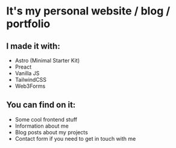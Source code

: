 # It's my personal website / blog / portfolio

## I made it with:
- Astro (Minimal Starter Kit)
- Preact
- Vanilla JS
- TailwindCSS
- Web3Forms

## You can find on it:
- Some cool frontend stuff
- Information about me
- Blog posts about my projects
- Contact form if you need to get in touch with me